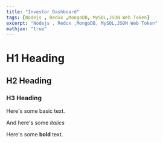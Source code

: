 ```yaml
---
title: "Investor Dashboard"
tags: [Nodejs , Redux ,MongoDB, MySQL,JSON Web Token]
excerpt: "Nodejs , Redux ,MongoDB, MySQL,JSON Web Token"
mathjax: "true"
---
```


# H1 Heading

## H2 Heading

### H3 Heading

Here's some basic text.

And here's some *italics*

Here's some **bold** text.
